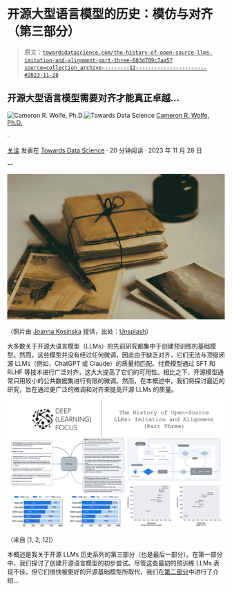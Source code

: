 # 开源大型语言模型的历史：模仿与对齐（第三部分）

> 原文：[`towardsdatascience.com/the-history-of-open-source-llms-imitation-and-alignment-part-three-603d709c7aa5?source=collection_archive---------12-----------------------#2023-11-28`](https://towardsdatascience.com/the-history-of-open-source-llms-imitation-and-alignment-part-three-603d709c7aa5?source=collection_archive---------12-----------------------#2023-11-28)

## 开源大型语言模型需要对齐才能真正卓越…

[](https://wolfecameron.medium.com/?source=post_page-----603d709c7aa5--------------------------------)![Cameron R. Wolfe, Ph.D.](https://wolfecameron.medium.com/?source=post_page-----603d709c7aa5--------------------------------)[](https://towardsdatascience.com/?source=post_page-----603d709c7aa5--------------------------------)![Towards Data Science](https://towardsdatascience.com/?source=post_page-----603d709c7aa5--------------------------------) [Cameron R. Wolfe, Ph.D.](https://wolfecameron.medium.com/?source=post_page-----603d709c7aa5--------------------------------)

·

[关注](https://medium.com/m/signin?actionUrl=https%3A%2F%2Fmedium.com%2F_%2Fsubscribe%2Fuser%2F28aa6026c553&operation=register&redirect=https%3A%2F%2Ftowardsdatascience.com%2Fthe-history-of-open-source-llms-imitation-and-alignment-part-three-603d709c7aa5&user=Cameron+R.+Wolfe%2C+Ph.D.&userId=28aa6026c553&source=post_page-28aa6026c553----603d709c7aa5---------------------post_header-----------) 发表在 [Towards Data Science](https://towardsdatascience.com/?source=post_page-----603d709c7aa5--------------------------------) · 20 分钟阅读 · 2023 年 11 月 28 日[](https://medium.com/m/signin?actionUrl=https%3A%2F%2Fmedium.com%2F_%2Fvote%2Ftowards-data-science%2F603d709c7aa5&operation=register&redirect=https%3A%2F%2Ftowardsdatascience.com%2Fthe-history-of-open-source-llms-imitation-and-alignment-part-three-603d709c7aa5&user=Cameron+R.+Wolfe%2C+Ph.D.&userId=28aa6026c553&source=-----603d709c7aa5---------------------clap_footer-----------)

--

[](https://medium.com/m/signin?actionUrl=https%3A%2F%2Fmedium.com%2F_%2Fbookmark%2Fp%2F603d709c7aa5&operation=register&redirect=https%3A%2F%2Ftowardsdatascience.com%2Fthe-history-of-open-source-llms-imitation-and-alignment-part-three-603d709c7aa5&source=-----603d709c7aa5---------------------bookmark_footer-----------)![](img/09529330477dcea0f682d4764a7fe0fc.png)

（照片由 [Joanna Kosinska](https://unsplash.com/@joannakosinska?utm_content=creditCopyText&utm_medium=referral&utm_source=unsplash) 提供，出处：[Unsplash](https://unsplash.com/photos/brown-paper-and-black-pen-B6yDtYs2IgY?utm_content=creditCopyText&utm_medium=referral&utm_source=unsplash)）

大多数关于开源大语言模型（LLMs）的先前研究都集中于创建预训练的基础模型。然而，这些模型并没有经过任何微调，因此由于缺乏对齐，它们无法与顶级闭源 LLMs（例如，ChatGPT 或 Claude）的质量相匹配。付费模型通过 SFT 和 RLHF 等技术进行广泛对齐，这大大提高了它们的可用性。相比之下，开源模型通常只用较小的公共数据集进行有限的微调。然而，在本概述中，我们将探讨最近的研究，旨在通过更广泛的微调和对齐来提高开源 LLMs 的质量。

![](img/1a77e11ba9dd423a60dcfd943e2a772e.png)

（来自 [1, 2, 12]）

本概述是我关于开源 LLMs 历史系列的第三部分（也是最后一部分）。在第一部分中，我们探讨了创建开源语言模型的初步尝试。尽管这些最初的预训练 LLMs 表现不佳，但它们很快被更好的开源基础模型所取代，我们在[第二部分](https://medium.com/towards-data-science/the-history-of-open-source-llms-better-base-models-part-two-6ca51ae74ebe)中进行了介绍…
